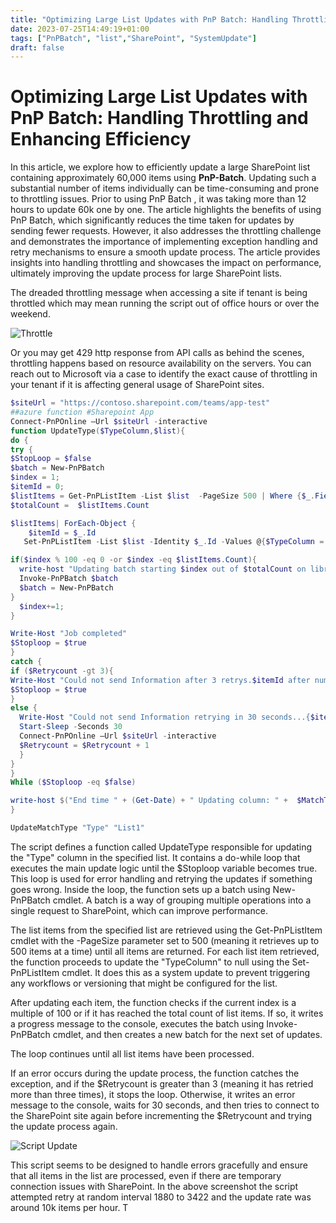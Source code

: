 ```yaml
---
title: "Optimizing Large List Updates with PnP Batch: Handling Throttling and Enhancing Efficiency"
date: 2023-07-25T14:49:19+01:00
tags: ["PnPBatch", "list","SharePoint", "SystemUpdate"]
draft: false
---
```


# Optimizing Large List Updates with PnP Batch: Handling Throttling and Enhancing Efficiency

In this article, we explore how to efficiently update a large SharePoint list containing approximately 60,000 items using **PnP-Batch**. Updating such a substantial number of items individually can be time-consuming and prone to throttling issues. Prior to using PnP Batch , it was taking more than 12 hours to update 60k one by one. The article highlights the benefits of using PnP Batch, which significantly reduces the time taken for updates by sending fewer requests. However, it also addresses the throttling challenge and demonstrates the importance of implementing exception handling and retry mechanisms to ensure a smooth update process. The article provides insights into handling throttling and showcases the impact on performance, ultimately improving the update process for large SharePoint lists.

The dreaded throttling message when accessing a site if tenant is being throttled which may mean running the script out of office hours or over the weekend.  

![Throttle](../images/PnPBatch-Update-BigList-SharePoint/Throttle_image.png)

Or you may get 429 http response from API calls as behind the scenes, throttling happens based on resource availability on the servers. You can reach out to Microsoft via a case to identify the exact cause of throttling in your tenant if it is affecting general usage of SharePoint sites.

 
```PowerShell
$siteUrl = "https://contoso.sharepoint.com/teams/app-test"
##azure function #Sharepoint App
Connect-PnPOnline –Url $siteUrl -interactive
function UpdateType($TypeColumn,$list){
do {
try {
$StopLoop = $false
$batch = New-PnPBatch
$index = 1; 
$itemId = 0; 
$listItems = Get-PnPListItem -List $list  -PageSize 500 | Where {$_.FieldValues.$TypeColumn -ne $null }
$totalCount =  $listItems.Count

$listItems| ForEach-Object {
    $itemId = $_.Id
   Set-PnPListItem -List $list -Identity $_.Id -Values @{$TypeColumn = $null;} -UpdateType SystemUpdate -Batch $batch

if($index % 100 -eq 0 -or $index -eq $listItems.Count){
  write-host "Updating batch starting $index out of $totalCount on library $list"
  Invoke-PnPBatch $batch
  $batch = New-PnPBatch
}
  $index+=1;
}

Write-Host "Job completed"
$Stoploop = $true
}
catch {
if ($Retrycount -gt 3){
Write-Host "Could not send Information after 3 retrys.$itemId after number of item  processed $index"
$Stoploop = $true
}
else {
  Write-Host "Could not send Information retrying in 30 seconds...{$itemId} after number of item  processed {$index}"
  Start-Sleep -Seconds 30
  Connect-PnPOnline –Url $siteUrl -interactive
  $Retrycount = $Retrycount + 1
  }
}
}
While ($Stoploop -eq $false)

write-host $("End time " + (Get-Date) + " Updating column: " +  $MatchTypeColumn + "from list " + $listName )
}

UpdateMatchType "Type" "List1" 
```

The script defines a function called UpdateType responsible for updating the "Type" column in the specified list. It contains a do-while loop that executes the main update logic until the $Stoploop variable becomes true. This loop is used for error handling and retrying the updates if something goes wrong. Inside the loop, the function sets up a batch using New-PnPBatch cmdlet. A batch is a way of grouping multiple operations into a single request to SharePoint, which can improve performance.

The list items from the specified list are retrieved using the Get-PnPListItem cmdlet with the -PageSize parameter set to 500 (meaning it retrieves up to 500 items at a time) until all items are returned. For each list item retrieved, the function proceeds to update the "TypeColumn" to null using the Set-PnPListItem cmdlet. It does this as a system update to prevent triggering any workflows or versioning that might be configured for the list.

After updating each item, the function checks if the current index is a multiple of 100 or if it has reached the total count of list items. If so, it writes a progress message to the console, executes the batch using Invoke-PnPBatch cmdlet, and then creates a new batch for the next set of updates.

The loop continues until all list items have been processed.

If an error occurs during the update process, the function catches the exception, and if the $Retrycount is greater than 3 (meaning it has retried more than three times), it stops the loop. Otherwise, it writes an error message to the console, waits for 30 seconds, and then tries to connect to the SharePoint site again before incrementing the $Retrycount and trying the update process again.

![Script Update](../images/PnPBatch-Update-BigList-SharePoint/ThrottlingIssue.png)

This script seems to be designed to handle errors gracefully and ensure that all items in the list are processed, even if there are temporary connection issues with SharePoint. In the above screenshot the script attempted retry at random interval 1880 to 3422 and the update rate was around 10k items per hour. T
